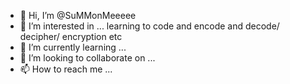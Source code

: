 - 👋 Hi, I’m @SuMMonMeeeee
- 👀 I’m interested in ... learning to code and encode and decode/ decipher/ encryption etc
- 🌱 I’m currently learning ...
- 💞️ I’m looking to collaborate on ...
- 📫 How to reach me ...

<!---
SuMMonMeeeee/SuMMonMeeeee is a ✨ special ✨ repository because its `README.md` (this file) appears on your GitHub profile.
You can click the Preview link to take a look at your changes.
--->
